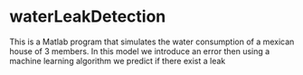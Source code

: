 # waterLeakDetection
This is a Matlab program that simulates the water consumption of a mexican house of 3 members. In this model we introduce an error then using a machine learning algorithm we predict if there exist a leak
